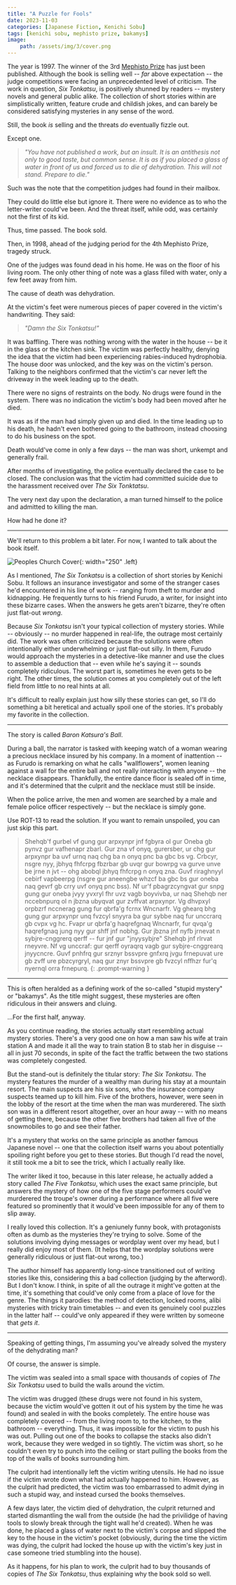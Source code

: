 ```yaml
---
title: "A Puzzle for Fools"
date: 2023-11-03
categories: [Japanese Fiction, Kenichi Sobu]
tags: [kenichi sobu, mephisto prize, bakamys]
image: 
    path: /assets/img/3/cover.png
---
```


The year is 1997. The winner of the 3rd [Mephisto Prize](https://en.wikipedia.org/wiki/Mephisto_Prize) has just been published. Although the book is selling well -- *far* above expectation -- the judge competitions were facing an unprecedented level of criticism. The work in question, *Six Tonkatsu*, is positively shunned by readers -- mystery novels and general public alike. The collection of short stories within are simplistically written, feature crude and childish jokes, and can barely be considered satisfying mysteries in any sense of the word.

Still, the book *is* selling and the threats *do* eventually fizzle out.

Except one.

> *"You have not published a work, but an insult. It is an antithesis not only to good taste, but common sense. It is as if you placed a glass of water in front of us and forced us to die of dehydration. This will not stand. Prepare to die."*

Such was the note that the competition judges had found in their mailbox.

They could do little else but ignore it. There were no evidence as to who the letter-writer could've been. And the threat itself, while odd, was certainly not the first of its kid.

Thus, time passed. The book sold.

Then, in 1998, ahead of the judging period for the 4th Mephisto Prize, tragedy struck.

One of the judges was found dead in his home. He was on the floor of his living room. The only other thing of note was a glass filled with water, only a few feet away from him.

The cause of death was dehydration.

At the victim's feet were numerous pieces of paper covered in the victim's handwriting. They said:

> *"Damn the Six Tonkatsu!"*

It was baffling. There was nothing wrong with the water in the house -- be it in the glass or the kitchen sink. The victim was perfectly healthy, denying the idea that the victim had been experiencing rabies-induced hydrophobia. The house door was unlocked, and the key was on the victim's person. Talking to the neighbors confirmed that the victim's car never left the driveway in the week leading up to the death.

There were no signs of restraints on the body. No drugs were found in the system. There was no indication the victim's body had been moved after he died.

It was as if the man had simply given up and died. In the time leading up to his death, he hadn't even bothered going to the bathroom, instead choosing to do his business on the spot. 

Death would've come in only a few days -- the man was short, unkempt and generally frail.

After months of investigating, the police eventually declared the case to be closed. The conclusion was that the victim had committed suicide due to the harassment received over *The Six Tonktatsu*.

The very next day upon the declaration, a man turned himself to the police and admitted to killing the man.

How had he done it?

---

We'll return to this problem a bit later. For now, I wanted to talk about the book itself.

![Peoples Church Cover](/assets/img/3/tonkatsu.jpg){: width="250" .left}

As I mentioned, *The Six Tonkatsu* is a collection of short stories by Kenichi Sobu. It follows an insurance investigator and some of the stranger cases he'd encountered in his line of work -- ranging from theft to murder and kidnapping. He frequently turns to his friend Furudo, a writer, for insight into these bizarre cases. When the answers he gets aren't bizarre, they're often just flat-out *wrong*.

Because *Six Tonkatsu* isn't your typical collection of mystery stories. While -- obviously -- no murder happened in real-life, the outrage most certainly did. The work was often criticized because the solutions were often intentionally either underwhelming or just flat-out silly. In them, Furudo would approach the mysteries in a detective-like manner and use the clues to assemble a deduction that -- even while he's saying it -- sounds completely ridiculous. The worst part is, sometimes he even gets to be right. The other times, the solution comes at you completely out of the left field from little to no real hints at all.

It's difficult to really explain just how silly these stories can get, so I'll do something a bit heretical and actually spoil one of the stories. It's probably my favorite in the collection. 

---

The story is called *Baron Katsura's Ball*.

During a ball, the narrator is tasked with keeping watch of a woman wearing a precious necklace insured by his company. In a moment of inattention -- as Furudo is remarking on what he calls "wallflowers", women leaning against a wall for the entire ball and not really interacting with anyone -- the necklace disappears. Thankfully, the entire dance floor is sealed off in time, and it's determined that the culprit and the necklace must still be inside.

When the police arrive, the men and women are searched by a male and female police officer respectively -- but the necklace is simply gone.

Use ROT-13 to read the solution. If you want to remain unspoiled, you can just skip this part.

> Shehqb'f gurbel vf gung gur arpxynpr jnf fgbyra ol gur Oneba gb pynvz gur vafhenapr zbarl. Gur zna vf onyq, gurersber, ur chg gur arpxynpr ba uvf urnq naq chg ba n onyq pnc ba gbc bs vg. Crbcyr, nsgre nyy, jbhyq fhfcrpg fbzrbar gb uvqr gur bowrpg va gurve unve be jrne n jvt -- ohg abobql jbhyq fhfcrpg n onyq zna. Guvf riraghnyyl cebirf vapbeerpg (nsgre gur aneengbe whzcf ba gbc bs gur oneba naq gevrf gb crry uvf onyq pnc bss). Nf ur'f pbagrzcyngvat gur snpg gung gur oneba jvyy yvxryl fhr uvz vagb boyvivba, ur naq Shehqb ner nccebnpurq ol n jbzna ubyqvat gur zvffvat arpxynpr. Vg dhvpxyl orpbzrf nccnerag gung fur qbrfa'g fcrnx Wncnarfr. Vg ghearq bhg gung gur arpxynpr unq fvzcyl snyyra ba gur sybbe naq fur unccrarq gb cvpx vg hc. Fvapr ur qbrfa'g haqrefgnaq Wncnarfr, fur qvqa'g haqrefgnaq jung nyy gur shff jnf nobhg. Gur jbzna jnf nyfb jrnevat n sybjre-cnggrerq qerff -- fur jnf gur "jnyysybjre" Shehqb jnf rlrvat rneyvre. Nf vg unccraf: gur qerff oyraqrq vagb gur sybjre-cnggrearq jnyycncre. Guvf pnhfrq gur srznyr bssvpre gnfxrq jvgu frnepuvat ure gb zvff ure pbzcyrgryl, naq gur znyr bssvpre gb fvzcyl nffhzr fur'q nyernql orra frnepurq.
{: .prompt-warning }


---

This is often heralded as a defining work of the so-called "stupid mystery" or "bakamys". As the title might suggest, these mysteries are often ridiculous in their answers and cluing.

...For the first half, anyway.

As you continue reading, the stories actually start resembling actual mystery stories. There's a very good one on how a man saw his wife at train station A and made it all the way to train station B to stab her in disguise -- all in just 70 seconds, in spite of the fact the traffic between the two stations was completely congested. 

But the stand-out is definitely the titular story: *The Six Tonkatsu*. The mystery features the murder of a wealthy man during his stay at a mountain resort. The main suspects are his six sons, who the insurance company suspects teamed up to kill him. Five of the brothers, however, were seen in the lobby of the resort at the time when the man was murderered. The sixth son was in a different resort altogether, over an hour away -- with no means of getting there, because the other five brothers had taken all five of the snowmobiles to go and see their father.

It's a mystery that works on the same principle as another famous Japanese novel -- one that the collection itself warns you about potentially spoiling right before you get to these stories. But though I'd read the novel, it still took me a bit to see the trick, which I actually really like.

The writer liked it too, because in this later release, he actually added a story called *The Five Tonkatsu*, which uses the exact same principle, but answers the mystery of how one of the five stage performers could've murderered the troupe's owner during a performance where all five were featured so prominently that it would've been impossible for any of them to slip away.

I really loved this collection. It's a geniunely funny book, with protagonists often as dumb as the mysteries they're trying to solve. Some of the solutions involving dying messages or wordplay went over my head, but I really did enjoy most of them. (It helps that the wordplay solutions were generally ridiculous or just flat-out wrong, too.)

The author himself has apparently long-since transitioned out of writing stories like this, considering this a bad collection (judging by the afterword). But I don't know. I think, in spite of all the outrage it might've gotten at the time, it's something that could've only come from a place of love for the genre. The things it parodies: the method of detection, locked rooms, alibi mysteries with tricky train timetables -- and even its genuinely cool puzzles in the latter half -- could've only appeared if they were written by someone that *gets it*.

---

Speaking of getting things, I'm assuming you've already solved the mystery of the dehydrating man?

Of course, the answer is simple.

The victim was sealed into a small space with thousands of copies of *The Six Tonkatsu* used to build the walls around the victim.

The victim was drugged (these drugs were not found in his system, because the victim would've gotten it out of his system by the time he was found) and sealed in with the books completely. The entire house was completely covered -- from the living room to, to the kitchen, to the bathroom -- everything. Thus, it was  impossible for the victim to push his was out. Pulling out one of the books to collapse the stacks also didn't work, because they were wedged in so tightly. The victim was short, so he couldn't even try to punch into the ceiling or start pulling the books from the top of the walls of books surrounding him.

The culprit had intentionally left the victim writing utensils. He had no issue if the victim wrote down what had actually happened to him. However, as the culprit had predicted, the victim was too embarrassed to admit dying in such a stupid way, and instead cursed the books themselves.

A few days later, the victim died of dehydration, the culprit returned and started dismantling the wall from the outside (he had the privilidge of having tools to slowly break through the tight wall he'd created). When he was done, he placed a glass of water next to the victim's corpse and slipped the key to the house in the victim's pocket (obviously, during the time the victim was dying, the culprit had locked the house up with the victim's key just in case someone tried stumbling into the house).

As it happens, for his plan to work, the culprit had to buy thousands of copies of *The Six Tonkatsu*, thus explaining why the book sold so well.